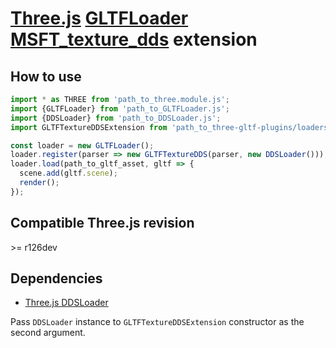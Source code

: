 # [Three.js](https://threejs.org) [GLTFLoader](https://threejs.org/docs/#examples/en/loaders/GLTFLoader) [MSFT_texture_dds](https://github.com/KhronosGroup/glTF/tree/master/extensions/2.0/Vendor/MSFT_texture_dds) extension

## How to use

```javascript
import * as THREE from 'path_to_three.module.js';
import {GLTFLoader} from 'path_to_GLTFLoader.js';
import {DDSLoader} from 'path_to_DDSLoader.js';
import GLTFTextureDDSExtension from 'path_to_three-gltf-plugins/loaders/MSFT_texture_dds/MSFT_texture_dds.js';

const loader = new GLTFLoader();
loader.register(parser => new GLTFTextureDDS(parser, new DDSLoader()));
loader.load(path_to_gltf_asset, gltf => {
  scene.add(gltf.scene);
  render();
});
```

## Compatible Three.js revision

&gt;= r126dev

## Dependencies

- [Three.js DDSLoader](https://github.com/mrdoob/three.js/blob/dev/examples/jsm/loaders/DDSLoader.js)

Pass `DDSLoader` instance to `GLTFTextureDDSExtension` constructor as the second argument.
